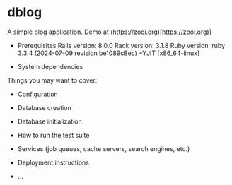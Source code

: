 # dblog

A simple blog application. Demo at (https://zooi.org)[https://zooi.org)]

* Prerequisites
Rails version: 8.0.0
Rack version: 3.1.8
Ruby version: ruby 3.3.4 (2024-07-09 revision be1089c8ec) +YJIT [x86_64-linux]

* System dependencies

Things you may want to cover:

* Configuration

* Database creation

* Database initialization

* How to run the test suite

* Services (job queues, cache servers, search engines, etc.)

* Deployment instructions

* ...